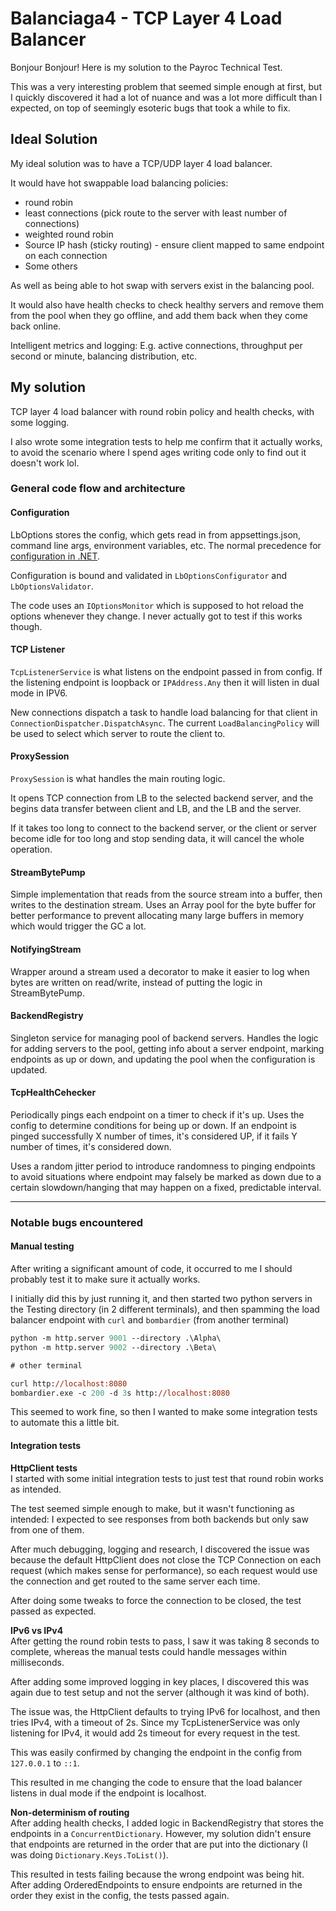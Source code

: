 # Balanciaga4 - TCP Layer 4 Load Balancer

Bonjour Bonjour! Here is my solution to the Payroc Technical Test.

This was a very interesting problem that seemed simple enough at first, but I quickly discovered it had a lot of nuance and was a lot more difficult than I expected, on top of seemingly esoteric bugs that took a while to fix.

## Ideal Solution

My ideal solution was to have a TCP/UDP layer 4 load balancer. 

It would have hot swappable load balancing policies: 
- round robin
- least connections (pick route to the server with least number of connections)
- weighted round robin
- Source IP hash (sticky routing) - ensure client mapped to same endpoint on each connection
- Some others

As well as being able to hot swap with servers exist in the balancing pool.

It would also have health checks to check healthy servers and remove them from the pool when they go offline, and add them back when they come back online.

Intelligent metrics and logging: E.g. active connections, throughput per second or minute, balancing distribution, etc.

## My solution

TCP layer 4 load balancer with round robin policy and health checks, with some logging.

I also wrote some integration tests to help me confirm that it actually works, to avoid the scenario where I spend ages writing code only to find out it doesn't work lol.

### General code flow and architecture

#### Configuration

LbOptions stores the config, which gets read in from appsettings.json, command line args, environment variables, etc. The normal precedence for [configuration in .NET](https://learn.microsoft.com/en-us/aspnet/core/fundamentals/configuration/?view=aspnetcore-9.0).

Configuration is bound and validated in `LbOptionsConfigurator` and `LbOptionsValidator`.

The code uses an `IOptionsMonitor` which is supposed to hot reload the options whenever they change. I never actually got to test if this works though.

#### TCP Listener

`TcpListenerService` is what listens on the endpoint passed in from config. If the listening endpoint is loopback or `IPAddress.Any` then it will listen in dual mode in IPV6.



New connections dispatch a task to handle load balancing for that client in `ConnectionDispatcher.DispatchAsync`. The current `LoadBalancingPolicy` will be used to select which server to route the client to.

#### ProxySession

`ProxySession` is what handles the main routing logic.

It opens TCP connection from LB to the selected backend server, and the begins data transfer between client and LB, and the LB and the server. 

If it takes too long to connect to the backend server, or the client or server become idle for too long and stop sending data, it will cancel the whole operation.

#### StreamBytePump

Simple implementation that reads from the source stream into a buffer, then writes to the destination stream. Uses an Array pool for the byte buffer for better performance to prevent allocating many large buffers in memory which would trigger the GC a lot.

#### NotifyingStream

Wrapper around a stream used a decorator to make it easier to log when bytes are written on read/write, instead of putting the logic in StreamBytePump. 

#### BackendRegistry

Singleton service for managing pool of backend servers.
Handles the logic for adding servers to the pool, getting info about a server endpoint, marking endpoints as up or down, and updating the pool when the configuration is updated.

#### TcpHealthCehecker

Periodically pings each endpoint on a timer to check if it's up. Uses the config to determine conditions for being up or down. If an endpoint is pinged successfully X number of times, it's considered UP, if it fails Y number of times, it's considered down.

Uses a random jitter period to introduce randomness to pinging endpoints to avoid situations where endpoint may falsely be marked as down due to a certain slowdown/hanging that may happen on a fixed, predictable interval.

* * *

### Notable bugs encountered

#### Manual testing

After writing a significant amount of code, it occurred to me I should probably test it to make sure it actually works.

I initially did this by just running it, and then started two python servers in the Testing directory (in 2 different terminals), and then spamming the load balancer endpoint with `curl` and `bombardier` (from another terminal)


```ps
python -m http.server 9001 --directory .\Alpha\
python -m http.server 9002 --directory .\Beta\

# other terminal

curl http://localhost:8080
bombardier.exe -c 200 -d 3s http://localhost:8080
```

This seemed to work fine, so then I wanted to make some integration tests to automate this a little bit.

#### Integration tests

**HttpClient tests** \
I started with some initial integration tests to just test that round robin works as intended.

The test seemed simple enough to make, but it wasn't functioning as intended: I expected to see responses from both backends but only saw from one of them.

After much debugging, logging and research, I discovered the issue was because the default HttpClient does not close the TCP Connection on each request (which makes sense for performance), so each request would use the connection and get routed to the same server each time.

After doing some tweaks to force the connection to be closed, the test passed as expected.

**IPv6 vs IPv4** \
After getting the round robin tests to pass, I saw it was taking 8 seconds to complete, whereas the manual tests could handle messages within milliseconds.

After adding some improved logging in key places, I discovered this was again due to test setup and not the server (although it was kind of both).

The issue was, the HttpClient defaults to trying IPv6 for localhost, and then tries IPv4, with a timeout of 2s. Since my TcpListenerService was only listening for IPv4, it would add 2s timeout for every request in the test.

This was easily confirmed by changing the endpoint in the config from `127.0.0.1` to `::1`.

This resulted in me changing the code to ensure that the load balancer listens in dual mode if the endpoint is localhost.

**Non-determinism of routing** \
After adding health checks, I added logic in BackendRegistry that stores the endpoints in a `ConcurrentDictionary`. However, my solution didn't ensure that endpoints are returned in the order that are put into the dictionary (I was doing `Dictionary.Keys.ToList()`).

This resulted in tests failing because the wrong endpoint was being hit. After adding OrderedEndpoints to ensure endpoints are returned in the order they exist in the config, the tests passed again.